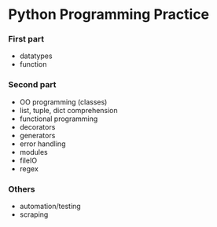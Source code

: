 # Python Programming Practice

### First part

- datatypes
- function

### Second part

- OO programming (classes)
- list, tuple, dict comprehension
- functional programming
- decorators
- generators
- error handling
- modules
- fileIO
- regex

### Others

- automation/testing
- scraping
